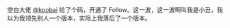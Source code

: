 <p>空白大佬 <span class="h-card" translate="no"><a href="https://mastodon.social/@koobai" class="u-url mention">@<span>koobai</span></a></span> 给了个码，开通了 Follow。这一波，这一波啊叫我是小丑，我以为我领先别人一个版本，实际上我落后了一个版本。</p>